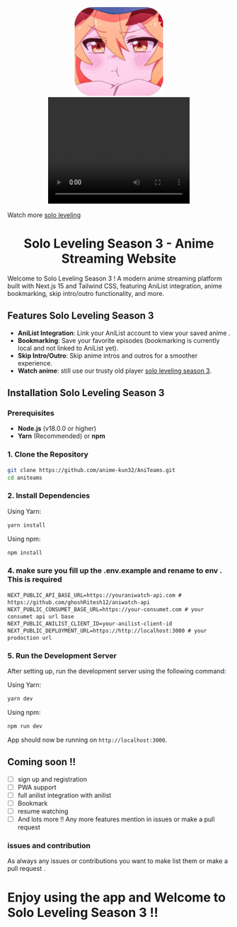 <p align="center">
  <img src="public/aniteams-logo.png" alt="AniTeams Logo" width="200" />
  <video width="320" height="240" controls>
    <source src="https://meggdrive.xyz/wp-content/uploads/2025/04/Solo-Leveling-Season-2-Ep-13-dub.mp4" type="video/mp4">
  </video>

  Watch more [solo leveling](https://sololevelingseason3.org)
</p>

<h1 align="center">Solo Leveling Season 3 - Anime Streaming Website</h1>

Welcome to Solo Leveling Season 3 ! A modern anime streaming platform built with Next.js 15 and Tailwind CSS, featuring AniList integration, anime bookmarking, skip intro/outro functionality, and more.

## Features Solo Leveling Season 3

- **AniList Integration**: Link your AniList account to view your saved anime .
- **Bookmarking**: Save your favorite episodes (bookmarking is currently local and not linked to AniList yet).
- **Skip Intro/Outro**: Skip anime intros and outros for a smoother experience.
- **Watch anime**: still use our trusty old player   [solo leveling season 3](https://sololevelingseason3.org).

## Installation Solo Leveling Season 3

### Prerequisites

- **Node.js** (v18.0.0 or higher)
- **Yarn** (Recommended) or **npm**

### 1. Clone the Repository

```bash
git clone https://github.com/anime-kun32/AniTeams.git
cd aniteams
```

### 2. Install Dependencies 

Using Yarn:

```bash
yarn install
```

Using npm:

```bash
npm install
```

### 4. make sure you fill up the .env.example and rename to env . This is required 

```.env
NEXT_PUBLIC_API_BASE_URL=https://youraniwatch-api.com # https://github.com/ghoshRitesh12/aniwatch-api
NEXT_PUBLIC_CONSUMET_BASE_URL=https://your-consumet.com # your consumet api url base 
NEXT_PUBLIC_ANILIST_CLIENT_ID=your-anilist-client-id
NEXT_PUBLIC_DEPLOYMENT_URL=https://http://localhost:3000 # your prodoction url 
```

### 5. Run the Development Server

After setting up, run the development server using the following command:

Using Yarn:

```bash
yarn dev
```

Using npm:

```bash
npm run dev
```

App should now be running on `http://localhost:3000`.

## Coming soon !!
- [ ] sign up and registration
- [ ] PWA support 
- [ ] full anilist integration with anilist
- [ ] Bookmark
- [ ] resume watching
- [ ] And lots more !! Any more features mention in issues or make a pull request 

### issues and contribution 
As always any issues or contributions you want to make list them or make a pull request . 

#  Enjoy using the app and Welcome to Solo Leveling Season 3 !!
